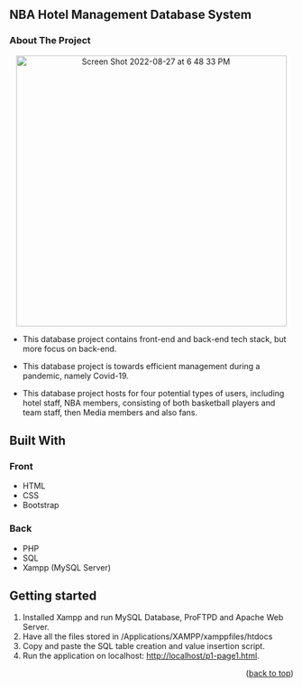 ## NBA Hotel Management Database System



### About The Project
<p align="center">
<img width="480" alt="Screen Shot 2022-08-27 at 6 48 33 PM" src="https://user-images.githubusercontent.com/75557717/187050629-10259713-0bb6-4237-9cbd-c8f12249f406.png">
</p>

* This database project contains front-end and back-end tech stack, but more focus on back-end.
* This database project is towards efficient management during a pandemic, namely Covid-19.

* This database project hosts for four potential types of users, including hotel staff, NBA members, consisting of both basketball players and team staff, then Media members and also fans.

## Built With

### Front
* HTML
* CSS
* Bootstrap

### Back
* PHP
* SQL
* Xampp (MySQL Server)

## Getting started

1. Installed Xampp and run MySQL Database, ProFTPD and Apache Web Server.
2. Have all the files stored in /Applications/XAMPP/xamppfiles/htdocs
3. Copy and paste the SQL table creation and value insertion script.
4. Run the application on localhost: [http://localhost/p1-page1.html](http://localhost/p1-page1.html).

<p align="right">(<a href="#readme-top">back to top</a>)</p>
